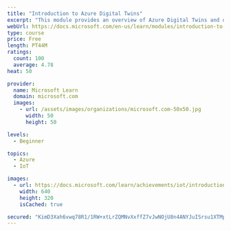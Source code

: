 ```yaml
---
title: "Introduction to Azure Digital Twins"
excerpt: "This module provides an overview of Azure Digital Twins and describes Microsoft tools, services, and infrastructure. This knowledge can help bring digital twins to life for your organization and customers."
webUrl: https://docs.microsoft.com/en-us/learn/modules/introduction-to-azure-digital-twins/
type: course
price: Free
length: PT44M
ratings:
  count: 100
  average: 4.78
heat: 50

provider:
  name: Microsoft Learn
  domain: microsoft.com
  images:
    - url: /assets/images/organizations/microsoft.com-50x50.jpg
      width: 50
      height: 50

levels:
  - Beginner

topics:
  - Azure
  - IoT

images:
  - url: https://docs.microsoft.com/learn/achievements/iot/introduction-to-azure-digital-twins-social.png
    width: 640
    height: 320
    isCached: true

secured: "KimD3Xah6vwq78R1/1RW+xtLrZQMNvXxffZ7vJwNOjU8n4ANYJuISrsu1XTMpIQVkDhH7i0PZHf0loDuAveRfBui3GtPXgp4xNXu4mw+FKIVWybwbEmr9eI1m7BQ56mrsJMopxW9zPX9G10TQ0QbsyDAVk3VxbDnF8+Pd46XDkz/JayvNZDzBexS7k9Mj2vEOjG28ZC5xXNrVuBl+8p1h6Xen+k2umPzhXOMoi1jnj3wLxMnT68eHb0mYYz64c1OheGmIJ6DuNIU9tUVeD21WOp8YlHVtwws5dsyPXo5p/te34uMm/Tp3Un0xOYkZPkrNVIAJaN869PDMfKizKgm/UOhM2WMUS9cfsty/Udfnj6sAvVIynZB9GBbNMIClS/eEdPNdL8cx+HJj/znR/l3xizUDZqOUv+ub+80efnmgzA=;bqtmOC3qGSjuhSA+2yjfVw=="
---
```


